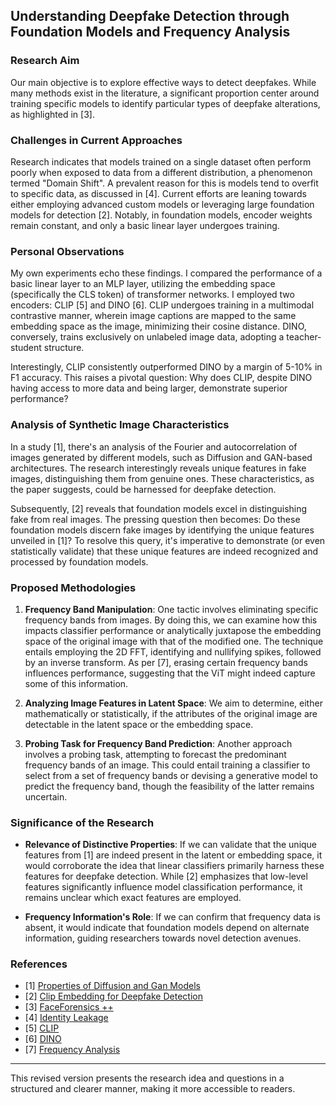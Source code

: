 ## Understanding Deepfake Detection through Foundation Models and Frequency Analysis

### **Research Aim**

Our main objective is to explore effective ways to detect deepfakes. While many methods exist in the literature, a significant proportion center around training specific models to identify particular types of deepfake alterations, as highlighted in [3].

### **Challenges in Current Approaches**

Research indicates that models trained on a single dataset often perform poorly when exposed to data from a different distribution, a phenomenon termed "Domain Shift". A prevalent reason for this is models tend to overfit to specific data, as discussed in [4]. Current efforts are leaning towards either employing advanced custom models or leveraging large foundation models for detection [2]. Notably, in foundation models, encoder weights remain constant, and only a basic linear layer undergoes training.

### **Personal Observations**

My own experiments echo these findings. I compared the performance of a basic linear layer to an MLP layer, utilizing the embedding space (specifically the CLS token) of transformer networks. I employed two encoders: CLIP [5] and DINO [6]. CLIP undergoes training in a multimodal contrastive manner, wherein image captions are mapped to the same embedding space as the image, minimizing their cosine distance. DINO, conversely, trains exclusively on unlabeled image data, adopting a teacher-student structure.

Interestingly, CLIP consistently outperformed DINO by a margin of 5-10% in F1 accuracy. This raises a pivotal question: Why does CLIP, despite DINO having access to more data and being larger, demonstrate superior performance?

### **Analysis of Synthetic Image Characteristics**

In a study [1], there's an analysis of the Fourier and autocorrelation of images generated by different models, such as Diffusion and GAN-based architectures. The research interestingly reveals unique features in fake images, distinguishing them from genuine ones. These characteristics, as the paper suggests, could be harnessed for deepfake detection.

Subsequently, [2] reveals that foundation models excel in distinguishing fake from real images. The pressing question then becomes: Do these foundation models discern fake images by identifying the unique features unveiled in [1]? To resolve this query, it's imperative to demonstrate (or even statistically validate) that these unique features are indeed recognized and processed by foundation models.

### **Proposed Methodologies**

1. **Frequency Band Manipulation**: One tactic involves eliminating specific frequency bands from images. By doing this, we can examine how this impacts classifier performance or analytically juxtapose the embedding space of the original image with that of the modified one. The technique entails employing the 2D FFT, identifying and nullifying spikes, followed by an inverse transform. As per [7], erasing certain frequency bands influences performance, suggesting that the ViT might indeed capture some of this information.

2. **Analyzing Image Features in Latent Space**: We aim to determine, either mathematically or statistically, if the attributes of the original image are detectable in the latent space or the embedding space.

3. **Probing Task for Frequency Band Prediction**: Another approach involves a probing task, attempting to forecast the predominant frequency bands of an image. This could entail training a classifier to select from a set of frequency bands or devising a generative model to predict the frequency band, though the feasibility of the latter remains uncertain.

### **Significance of the Research**

- **Relevance of Distinctive Properties**: If we can validate that the unique features from [1] are indeed present in the latent or embedding space, it would corroborate the idea that linear classifiers primarily harness these features for deepfake detection. While [2] emphasizes that low-level features significantly influence model classification performance, it remains unclear which exact features are employed.

- **Frequency Information's Role**: If we can confirm that frequency data is absent, it would indicate that foundation models depend on alternate information, guiding researchers towards novel detection avenues.

### **References**

- [1] [Properties of Diffusion and Gan Models](https://openaccess.thecvf.com/content/CVPR2023W/WMF/papers/Corvi_Intriguing_Properties_of_Synthetic_Images_From_Generative_Adversarial_Networks_to_CVPRW_2023_paper.pdf)
- [2] [Clip Embedding for Deepfake Detection](https://arxiv.org/pdf/2304.00500.pdf)
- [3] [FaceForensics ++](https://arxiv.org/pdf/1901.08971v3.pdf)
- [4] [Identity Leakage](https://arxiv.org/pdf/2210.14457.pdf)
- [5] [CLIP](https://arxiv.org/abs/2103.00020)
- [6] [DINO](https://arxiv.org/abs/2104.14294)
- [7] [Frequency Analysis](https://arxiv.org/pdf/2204.00993.pdf)

---

This revised version presents the research idea and questions in a structured and clearer manner, making it more accessible to readers.